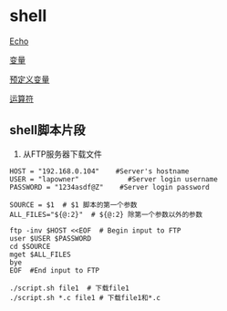 # shell

[Echo](Linux_Shell_Echo.md)

[变量](Linux_Variable.md)

[预定义变量](Linux预定义变量.md)

[运算符](Linux_Shell_Operator.md)

## shell脚本片段

1. 从FTP服务器下载文件

```shell
HOST = "192.168.0.104"    #Server's hostname
USER = "lapowner"            #Server login username
PASSWORD = "1234asdf@Z"    #Server login password

SOURCE = $1  # $1 脚本的第一个参数
ALL_FILES="${@:2}"  # ${@:2} 除第一个参数以外的参数

ftp -inv $HOST <<EOF  # Begin input to FTP
user $USER $PASSWORD
cd $SOURCE
mget $ALL_FILES
bye
EOF  #End input to FTP
```

```shell
./script.sh file1  # 下载file1
./script.sh *.c file1 # 下载file1和*.c
```

